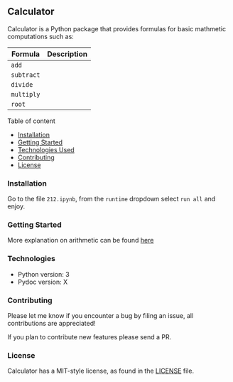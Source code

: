 ## Calculator

Calculator is a Python package that provides formulas for basic mathmetic computations such as:

| Formula    | Description | 
|------------|-------------|
| `add`      |             |
| `subtract` |             |
| `divide`   |             |
| `multiply` |             |
| `root`     |             |


Table of content
* [Installation](#installation)
* [Getting Started](#getting-started)
* [Technologies Used](#technologies)
* [Contributing](#contributing)
* [License](#license)


### Installation

Go to the file `212.ipynb`, from the `runtime` dropdown select `run all` and enjoy.

### Getting Started
More explanation on arithmetic can be found [here](https://courses.lumenlearning.com/boundless-algebra/chapter/introduction-to-arithmetic-operations/#:~:text=Key%20Points-,The%20basic%20arithmetic%20operations%20for%20real%20numbers%20are%20addition%2C%20subtraction,%2C%20associative%2C%20and%20distributive%20properties)

### Technologies
* Python version: 3
* Pydoc version: X


### Contributing
Please let me know if you encounter a bug by filing an issue, all contributions are appreciated!

If you plan to contribute new features please send a PR.

### License
Calculator has a MIT-style license, as found in the [LICENSE](LICENSE) file.
